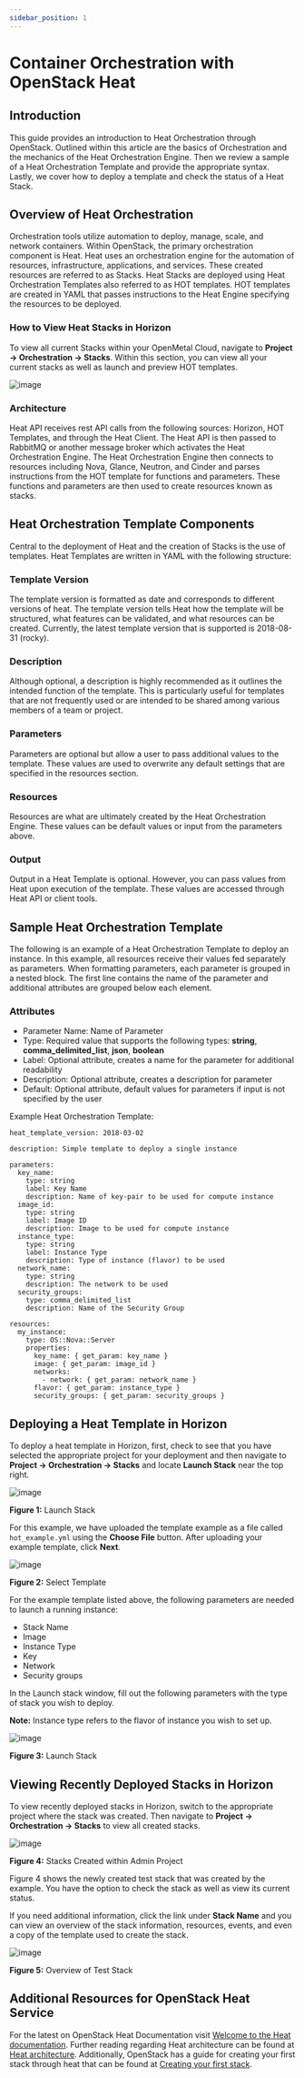 ```yaml
---
sidebar_position: 1
---
```

# Container Orchestration with OpenStack Heat

## Introduction

This guide provides an introduction to Heat Orchestration through
OpenStack. Outlined within this article are the basics of Orchestration
and the mechanics of the Heat Orchestration Engine. Then we review a
sample of a Heat Orchestration Template and provide the appropriate
syntax. Lastly, we cover how to deploy a template and check the status
of a Heat Stack.

## Overview of Heat Orchestration

Orchestration tools utilize automation to deploy, manage, scale, and
network containers. Within OpenStack, the primary orchestration
component is Heat. Heat uses an orchestration engine for the automation
of resources, infrastructure, applications, and services. These created
resources are referred to as Stacks. Heat Stacks are deployed using Heat
Orchestration Templates also referred to as HOT templates. HOT templates
are created in YAML that passes instructions to the Heat Engine
specifying the resources to be deployed.

### How to View Heat Stacks in Horizon

To view all current Stacks within your OpenMetal Cloud, navigate to
**Project -\> Orchestration -\> Stacks**. Within this section, you can
view all your current stacks as well as launch and preview HOT
templates.

![image](images/heat_dashboard.png)

### Architecture

Heat API receives rest API calls from the following sources: Horizon,
HOT Templates, and through the Heat Client. The Heat API is then passed
to RabbitMQ or another message broker which activates the Heat
Orchestration Engine. The Heat Orchestration Engine then connects to
resources including Nova, Glance, Neutron, and Cinder and parses
instructions from the HOT template for functions and parameters. These
functions and parameters are then used to create resources known as
stacks.

## Heat Orchestration Template Components

Central to the deployment of Heat and the creation of Stacks is the use
of templates. Heat Templates are written in YAML with the following
structure:

### Template Version

The template version is formatted as date and corresponds to different
versions of heat. The template version tells Heat how the template will
be structured, what features can be validated, and what resources can be
created. Currently, the latest template version that is supported is
2018-08-31 (rocky).

### Description

Although optional, a description is highly recommended as it outlines
the intended function of the template. This is particularly useful for
templates that are not frequently used or are intended to be shared
among various members of a team or project.

### Parameters

Parameters are optional but allow a user to pass additional values to
the template. These values are used to overwrite any default settings
that are specified in the resources section.

### Resources

Resources are what are ultimately created by the Heat Orchestration
Engine. These values can be default values or input from the parameters
above.

### Output

Output in a Heat Template is optional. However, you can pass values from
Heat upon execution of the template. These values are accessed through
Heat API or client tools.

## Sample Heat Orchestration Template

The following is an example of a Heat Orchestration Template to deploy
an instance. In this example, all resources receive their values fed
separately as parameters. When formatting parameters, each parameter is
grouped in a nested block. The first line contains the name of the
parameter and additional attributes are grouped below each element.

### Attributes

- Parameter Name: Name of Parameter
- Type: Required value that supports the following types: **string**,
    **comma\_delimited\_list**, **json**, **boolean**
- Label: Optional attribute, creates a name for the parameter for
    additional readability
- Description: Optional attribute, creates a description for parameter
- Default: Optional attribute, default values for parameters if input
    is not specified by the user

Example Heat Orchestration Template:

    heat_template_version: 2018-03-02
    
    description: Simple template to deploy a single instance
    
    parameters:
      key_name:
        type: string
        label: Key Name
        description: Name of key-pair to be used for compute instance
      image_id:
        type: string
        label: Image ID
        description: Image to be used for compute instance
      instance_type:
        type: string
        label: Instance Type
        description: Type of instance (flavor) to be used
      network_name:
        type: string
        description: The network to be used
      security_groups:
        type: comma_delimited_list
        description: Name of the Security Group
    
    resources:
      my_instance:
        type: OS::Nova::Server
        properties:
          key_name: { get_param: key_name }
          image: { get_param: image_id }
          networks:
            - network: { get_param: network_name }
          flavor: { get_param: instance_type }
          security_groups: { get_param: security_groups }

## Deploying a Heat Template in Horizon

To deploy a heat template in Horizon, first, check to see that you have
selected the appropriate project for your deployment and then navigate
to **Project -\> Orchestration -\> Stacks** and locate **Launch Stack**
near the top right.

![image](images/launch-stack.png)

**Figure 1:** Launch Stack

For this example, we have uploaded the template example as a file called
`hot_example.yml` using the **Choose File** button. After uploading your
example template, click **Next**.

![image](images/select-template.png)

**Figure 2:** Select Template

For the example template listed above, the following parameters are
needed to launch a running instance:

- Stack Name
- Image
- Instance Type
- Key
- Network
- Security groups

In the Launch stack window, fill out the following parameters with the
type of stack you wish to deploy.

**Note:** Instance type refers to the flavor of instance you wish to set
up.

![image](images/launch-stack-2.png)

**Figure 3:** Launch Stack

## Viewing Recently Deployed Stacks in Horizon

To view recently deployed stacks in Horizon, switch to the appropriate
project where the stack was created. Then navigate to **Project -\>
Orchestration -\> Stacks** to view all created stacks.

![image](images/admin-created-stack.png)

**Figure 4:** Stacks Created within Admin Project

Figure 4 shows the newly created test stack that was created by the
example. You have the option to check the stack as well as view its
current status.

If you need additional information, click the link under **Stack Name**
and you can view an overview of the stack information, resources,
events, and even a copy of the template used to create the stack.

![image](images/test-stack-overview.png)

**Figure 5:** Overview of Test Stack

## Additional Resources for OpenStack Heat Service

For the latest on OpenStack Heat Documentation visit [Welcome to the
Heat documentation](https://docs.openstack.org/heat/latest/#). Further
reading regarding Heat architecture can be found at [Heat
architecture](https://docs.openstack.org/heat/latest/developing_guides/architecture.html).
Additionally, OpenStack has a guide for creating your first stack
through heat that can be found at [Creating your first
stack](https://docs.openstack.org/heat/latest/getting_started/create_a_stack.html).
